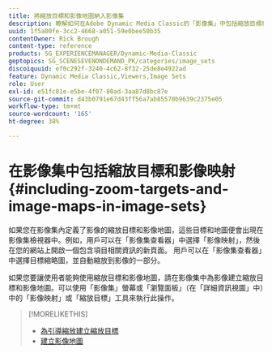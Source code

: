 ```yaml
---
title: 將縮放目標和影像地圖納入影像集
description: 瞭解如何在Adobe Dynamic Media Classic的「影像集」中包括縮放目標和影像映射。
uuid: 1f5a00fe-3cc2-4668-a051-59e0bee50b35
contentOwner: Rick Brough
content-type: reference
products: SG_EXPERIENCEMANAGER/Dynamic-Media-Classic
geptopics: SG_SCENESEVENONDEMAND_PK/categories/image_sets
discoiquuid: ef0c292f-3240-4c62-8f32-25de8e4922ad
feature: Dynamic Media Classic,Viewers,Image Sets
role: User
exl-id: e51fc81e-e5be-4f07-80ad-3aa87d8bc87e
source-git-commit: d43b0791e67d43ff56a7ab85570b9639c2375e05
workflow-type: tm+mt
source-wordcount: '165'
ht-degree: 38%

---
```


# 在影像集中包括縮放目標和影像映射{#including-zoom-targets-and-image-maps-in-image-sets}

如果您在影像集內定義了影像的縮放目標和影像地圖，這些目標和地圖便會出現在影像集檢視器中。例如，用戶可以在「影像集查看器」中選擇「影像映射」，然後在您的網站上開啟一個包含項目相關資訊的新頁面。 用戶可以在「影像集查看器」中選擇目標縮略圖，並自動縮放到影像的一部分。

如果您要讓使用者能夠使用縮放目標和影像地圖，請在影像集中為影像建立縮放目標和影像地圖。可以使用「影像集」螢幕或「瀏覽面板」（在「詳細資訊視圖」中）中的「影像映射」或「縮放目標」工具來執行此操作。

>[!MORELIKETHIS]
>
>* [為引導縮放建立縮放目標](creating-zoom-targets-guided-zoom.md#creating_zoom_targets_for_guided_zoom)
>* [建立影像地圖](creating-image-maps.md#creating_image_maps)

